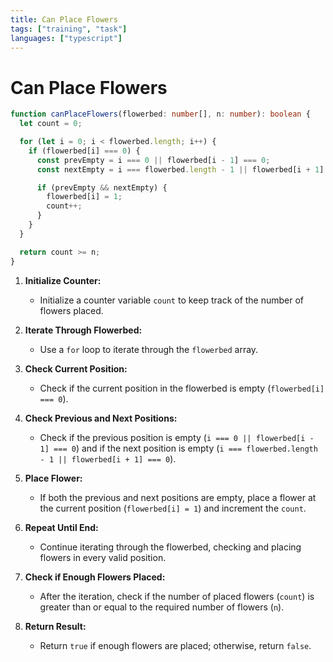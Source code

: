 ```yaml
---
title: Can Place Flowers
tags: ["training", "task"]
languages: ["typescript"]
---
```


# Can Place Flowers

```typescript
function canPlaceFlowers(flowerbed: number[], n: number): boolean {
  let count = 0;

  for (let i = 0; i < flowerbed.length; i++) {
    if (flowerbed[i] === 0) {
      const prevEmpty = i === 0 || flowerbed[i - 1] === 0;
      const nextEmpty = i === flowerbed.length - 1 || flowerbed[i + 1] === 0;

      if (prevEmpty && nextEmpty) {
        flowerbed[i] = 1;
        count++;
      }
    }
  }

  return count >= n;
}
```

1. **Initialize Counter:**

   - Initialize a counter variable `count` to keep track of the number of flowers placed.

2. **Iterate Through Flowerbed:**

   - Use a `for` loop to iterate through the `flowerbed` array.

3. **Check Current Position:**

   - Check if the current position in the flowerbed is empty (`flowerbed[i] === 0`).

4. **Check Previous and Next Positions:**

   - Check if the previous position is empty (`i === 0 || flowerbed[i - 1] === 0`) and if the next position is empty (`i === flowerbed.length - 1 || flowerbed[i + 1] === 0`).

5. **Place Flower:**

   - If both the previous and next positions are empty, place a flower at the current position (`flowerbed[i] = 1`) and increment the `count`.

6. **Repeat Until End:**

   - Continue iterating through the flowerbed, checking and placing flowers in every valid position.

7. **Check if Enough Flowers Placed:**

   - After the iteration, check if the number of placed flowers (`count`) is greater than or equal to the required number of flowers (`n`).

8. **Return Result:**
   - Return `true` if enough flowers are placed; otherwise, return `false`.
